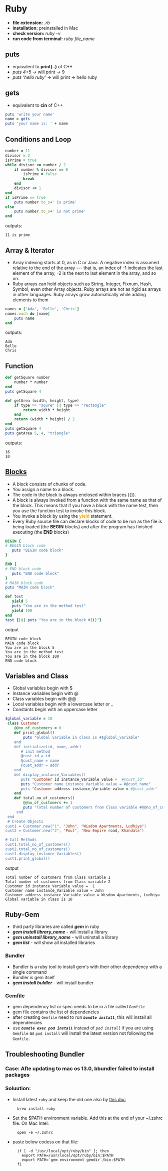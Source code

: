 # Ruby
- **file extension:** *.rb*
- **installation:** preinstalled in Mac
- **check version:** *ruby -v*
- **run code from terminal:** *ruby file_name*

## puts
- equivalent to **print(..)** of C++
- *puts 4+5* -> will print -> 9
- *puts 'hello ruby'* -> will print -> hello ruby

## gets
- equivalent to **cin** of C++
```ruby
puts 'write your name'
name = gets
puts 'your name is: ' + name

```

## Conditions and Loop
```ruby
number = 11
divisor = 2
isPrime = true
while divisor <= number / 2
    if number % divisor == 0
        isPrime = false
        break
    end
    divisor += 1
end
if isPrime == true
    puts number.to_s+' is prime'
else
    puts number.to_s+' is not prime'
end

```
outputs:
```
11 is prime
```

## Array & Iterator
- Array indexing starts at 0, as in C or Java. A negative index is assumed relative to the end of the array --- that is, an index of -1 indicates the last element of the array, -2 is the next to last element in the array, and so on.
- Ruby arrays can hold objects such as String, Integer, Fixnum, Hash, Symbol, even other Array objects. Ruby arrays are not as rigid as arrays in other languages. Ruby arrays grow automatically while adding elements to them

```ruby
names = ['Ada', 'Belle', 'Chris']
names.each do |name|
    puts name
end

```
outputs:
```
Ada
Belle
Chris
```

## Function

```ruby
def getSquare number
    number * number
end
puts getSquare 4

def getArea (width, height, type)
    if type == "squre" || type == "rectangle"
        return width * height
    end
    return (width * height) / 2
end
puts getSquare 4
puts getArea 5, 4, "triangle"
```
outputs:
```
16
10
```
## [Blocks](https://www.tutorialspoint.com/ruby/ruby_blocks.htm)
- A block consists of chunks of code.
- You assign a name to a block.
- The code in the block is always enclosed within braces ({}).
- A block is always invoked from a function with the same name as that of the block. This means that if you have a block with the name test, then you use the function test to invoke this block.
- You invoke a block by using the <span style="color:orange;">**yield**</span> statement.
- Every Ruby source file can declare blocks of code to be run as the file is being loaded (the **BEGIN** blocks) and after the program has finished executing (the **END** blocks)

```ruby
BEGIN { 
# BEGIN block code 
   puts "BEGIN code block"
} 

END { 
# END block code 
   puts "END code block"
}
# MAIN block code 
puts "MAIN code block"

def test
   yield 5
   puts "You are in the method test"
   yield 100
end
test {|i| puts "You are in the block #{i}"}
```
output
```
BEGIN code block
MAIN code block
You are in the block 5
You are in the method test
You are in the block 100
END code block
```

## Variables and Class
- Global variables begin with $
- Instance variables begin with @
- Class variables begin with @@
- Local variables begin with a lowercase letter or _
- Constants begin with an uppercase letter

```ruby
$global_variable = 10
 class Customer
    @@no_of_customers = 0
    def print_global()
        puts "Global variable in class is #$global_variable"
    end
    def initialize(id, name, addr)
       # init method
       @cust_id = id
       @cust_name = name
       @cust_addr = addr
    end
    def display_instance_Variables()
       puts "Customer id instance_Variable value =  #@cust_id"
       puts "Customer name instance_Variable value = #@cust_name"
       puts "Customer address instance_Variable value = #@cust_addr"
    end
    def total_no_of_customers()
        @@no_of_customers += 1
        puts "Total number of customers from Class variable #@@no_of_customers"
     end
 end
 # Create Objects
cust1 = Customer.new("1", "John", "Wisdom Apartments, Ludhiya")
cust2 = Customer.new("2", "Poul", "New Empire road, Khandala")

# Call Methods
cust1.total_no_of_customers()
cust2.total_no_of_customers()
cust1.display_instance_Variables()
cust1.print_global()
```
output
```
Total number of customers from Class variable 1
Total number of customers from Class variable 2
Customer id instance_Variable value =  1
Customer name instance_Variable value = John
Customer address instance_Variable value = Wisdom Apartments, Ludhiya
Global variable in class is 10
```

## Ruby-Gem
- third party libraries are called ***gem*** in ruby
- ***gem install library_name*** - will install a library
- ***gem uninstall library_name*** - will uninstall a library
- ***gem list*** - will show all installed libraries

### Bundler
-  Bundler  is a ruby tool to install gem's with their other dependency with a single command
- Bundler is gem itself
- ***gem install buldler*** - will install bundler 

### Gemfile
- gem dependency list or spec needs to be in a file called `Gemfile`
- gem file contains the list of dependencies
- after creating `Gemfile` need to run ***`bundle install`***, this will install all dependencies
- use ***`bundle exec pod install`*** instead of *`pod install`* if you are using `Gemfile` as `pod install` will install the latest version not following the `Gemfile`.


## Troubleshooting Bundler

### Case: Afte updating to mac os 13.0, bbundler failed to install packages

### Soluution: 
- Install latest `ruby` and keep the old one also by [this doc](https://mac.install.guide/ruby/13.html) 


		brew install ruby

- Set the $PATH environment variable. Add this at the end of your ~/.zshrc file. On Mac Intel:


		open -e ~/.zshrc


- paste below codess on that file:

		if [ -d "/usr/local/opt/ruby/bin" ]; then
  		  export PATH=/usr/local/opt/ruby/bin:$PATH
  		  export PATH=`gem environment gemdir`/bin:$PATH
		fi
















